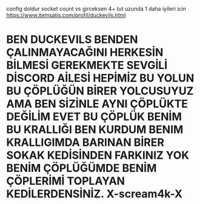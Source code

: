 config doldur socket count vs girceksen 4+ tut uzunda 1 
daha iyileri icin https://www.itemsatis.com/profil/duckevils.html

# BEN DUCKEVILS BENDEN ÇALINMAYACAĞINI HERKESİN BİLMESİ GEREKMEKTE SEVGİLİ DİSCORD AİLESİ HEPİMİZ BU YOLUN BU ÇÖPLÜĞÜN BİRER YOLCUSUYUZ AMA BEN SİZİNLE AYNI ÇÖPLÜKTE DEĞİLİM EVET BU ÇÖPLÜK BENİM BU KRALLIĞI BEN KURDUM BENIM KRALLIGIMDA BARINAN BİRER SOKAK KEDİSİNDEN FARKINIZ YOK BENİM ÇÖPLÜĞÜMDE BENİM ÇÖPLERİMİ TOPLAYAN KEDİLERDENSİNİZ.     X-scream4k-X
